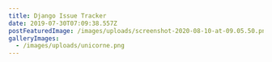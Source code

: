 ```yaml
---
title: Django Issue Tracker
date: 2019-07-30T07:09:38.557Z
postFeaturedImage: /images/uploads/screenshot-2020-08-10-at-09.05.50.png
galleryImages:
  - /images/uploads/unicorne.png
---
```

